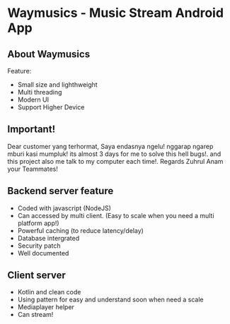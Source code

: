 # Waymusics - Music Stream Android App

## About Waymusics

Feature:

- Small size and lighthweight
- Multi threading
- Modern UI
- Support Higher Device

## Important!

Dear customer yang terhormat, Saya endasnya ngelu! nggarap ngarep mburi kasi mumpluk!
its almost 3 days for me to solve this hell bugs!.
and this project also me talk to my computer each time!. Regards Zuhrul Anam your Teammates!

## Backend server feature

- Coded with javascript (NodeJS)
- Can accessed by multi client. (Easy to scale when you need a multi platform app!)
- Powerful caching (to reduce latency/delay)
- Database intergrated
- Security patch
- Well documented

## Client server

- Kotlin and clean code
- Using pattern for easy and understand soon when need a scale
- Mediaplayer helper
- Can stream!
